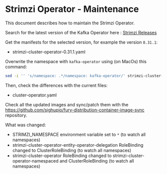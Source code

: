 # Strimzi Operator - Maintenance

This document describes how to maintain the Strimzi Operator.

Search for the latest version of the Kafka Operator here : [Strimzi Releases](https://github.com/strimzi/strimzi-kafka-operator/releases)

Get the manifests for the selected version, for example the version `0.31.1`:

- strimzi-cluster-operator-0.31.1.yaml

Overwrite the namespace with `kafka-operator` using (on MacOs) this command:

```bash
sed -i '' 's/namespace: .*/namespace: kafka-operator/' strimzi-cluster-operator-0.31.1.yaml
```

Then, check the differences with the current files:

- cluster-operator.yaml

Check all the updated images and sync/patch them with the https://github.com/sighupio/fury-distribution-container-image-sync
repository.

What was changed:

- STRIMZI_NAMESPACE environment variable set to `*` (to watch all namespaces)
- strimzi-cluster-operator-entity-operator-delegation RoleBinding changed to ClusterRoleBinding (to watch all namespaces)
- strimzi-cluster-operator RoleBinding changed to strimzi-cluster-operator-namespaced and ClusterRoleBinding (to watch all namespaces)
